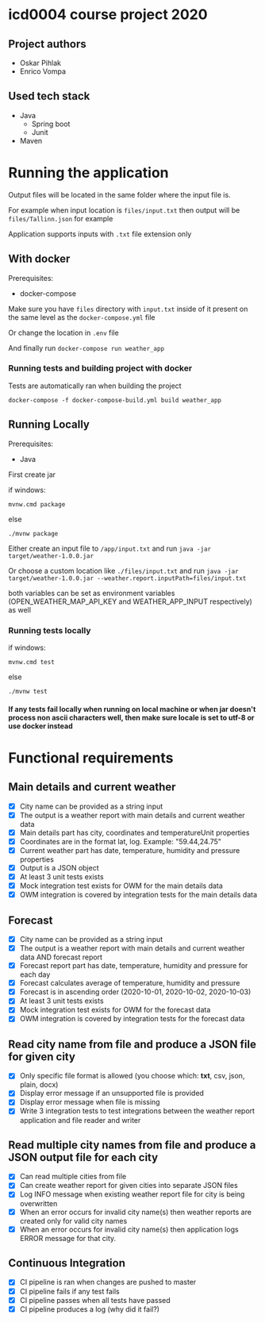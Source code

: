 # icd0004 course project 2020

## Project authors
- Oskar Pihlak
- Enrico Vompa

## Used tech stack
 - Java
    - Spring boot
    - Junit
 - Maven

# Running the application

Output files will be located in the same folder where the input file is.

For example when input location is `files/input.txt` then output will be `files/Tallinn.json` for example

Application supports inputs with `.txt` file extension only

## With docker

Prerequisites:
- docker-compose

Make sure you have `files` directory with `input.txt` inside of it present on the same level as the `docker-compose.yml` file

Or change the location in `.env` file

And finally run `docker-compose run weather_app`

### Running tests and building project with docker

Tests are automatically ran when building the project

```shell script
docker-compose -f docker-compose-build.yml build weather_app
```

## Running Locally

Prerequisites:
- Java

First create jar

if windows:
```shell script
mvnw.cmd package
```
else
```shell script
./mvnw package
```

Either create an input file to `/app/input.txt` and run `java -jar target/weather-1.0.0.jar`

Or choose a custom location like `./files/input.txt` and run `java -jar target/weather-1.0.0.jar --weather.report.inputPath=files/input.txt`

both variables can be set as environment variables (OPEN_WEATHER_MAP_API_KEY and WEATHER_APP_INPUT respectively) as well


### Running tests locally

if windows:
```shell script
mvnw.cmd test
```
else
```shell script
./mvnw test
```

#### If any tests fail locally when running on local machine or when jar doesn't process non ascii characters well, then make sure locale is set to utf-8 or use docker instead


# Functional requirements

## Main details and current weather
- [X] City name can be provided as a string input
- [X] The output is a weather report with main details and current weather data
- [X] Main details part has city, coordinates and temperatureUnit properties
- [X] Coordinates are in the format lat, log. Example: "59.44,24.75"
- [X] Current weather part has date, temperature, humidity and pressure properties
- [X] Output is a JSON object
- [X] At least 3 unit tests exists
- [X] Mock integration test exists for OWM for the main details data
- [X] OWM integration is covered by integration tests for the main details data

## Forecast 
- [X] City name can be provided as a string input
- [X] The output is a weather report with main details and current weather data AND forecast report
- [X] Forecast report part has date, temperature, humidity and pressure for each day
- [X] Forecast calculates average of temperature, humidity and pressure
- [X] Forecast is in ascending order (2020-10-01, 2020-10-02, 2020-10-03)
- [X] At least 3 unit tests exists
- [X] Mock integration test exists for OWM for the forecast data
- [X] OWM integration is covered by integration tests for the forecast data

## Read city name from file and produce a JSON file for given city
- [X] Only specific file format is allowed (you choose which: **txt**, csv, json, plain, docx)
- [X] Display error message if an unsupported file is provided
- [X] Display error message when file is missing
- [X] Write 3 integration tests to test integrations between the weather report application and file reader and writer

## Read multiple city names from file and produce a JSON output file for each city
- [X] Can read multiple cities from file
- [X] Can create weather report for given cities into separate JSON files
- [X] Log INFO message when existing weather report file for city is being overwritten
- [X] When an error occurs for invalid city name(s) then weather reports are created only for valid city names 
- [X] When an error occurs for invalid city name(s) then application logs ERROR message for that city.

## Continuous Integration
- [X] CI pipeline is ran when changes are pushed to master
- [X] CI pipeline fails if any test fails
- [X] CI pipeline passes when all tests have passed 
- [X] CI pipeline produces a log (why did it fail?)

